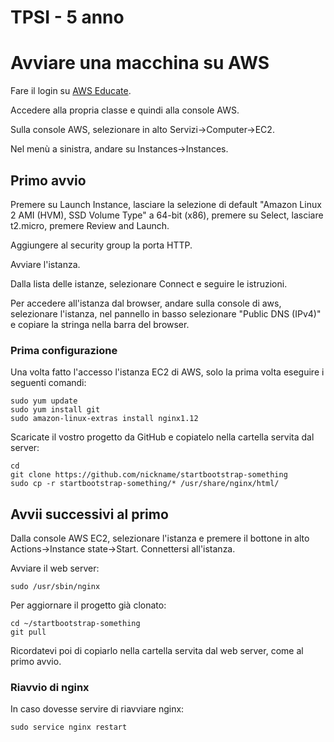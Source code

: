 # TPSI - 5 anno

# Avviare una macchina su AWS
Fare il login su [AWS Educate](https://www.awseducate.com/signin/SiteLogin).

Accedere alla propria classe e quindi alla console AWS.

Sulla console AWS, selezionare in alto Servizi->Computer->EC2.

Nel menù a sinistra, andare su Instances->Instances.

## Primo avvio
Premere su Launch Instance, lasciare la selezione di default "Amazon Linux 2 AMI (HVM), SSD Volume Type" a 64-bit (x86), premere su Select, lasciare t2.micro, premere Review and Launch.

Aggiungere al security group la porta HTTP.

Avviare l'istanza.

Dalla lista delle istanze, selezionare Connect e seguire le istruzioni.

Per accedere all'istanza dal browser, andare sulla console di aws, selezionare l'istanza, nel pannello in basso selezionare "Public DNS (IPv4)" e copiare la stringa nella barra del browser.


### Prima configurazione
Una volta fatto l'accesso l'istanza EC2 di AWS, solo la prima volta eseguire i seguenti comandi:

```
sudo yum update
sudo yum install git
sudo amazon-linux-extras install nginx1.12
```

Scaricate il vostro progetto da GitHub e copiatelo nella cartella servita dal server:
```
cd
git clone https://github.com/nickname/startbootstrap-something
sudo cp -r startbootstrap-something/* /usr/share/nginx/html/
```

## Avvii successivi al primo
Dalla console AWS EC2, selezionare l'istanza e premere il bottone in alto Actions->Instance state->Start.
Connettersi all'istanza.

Avviare il web server:
```
sudo /usr/sbin/nginx
```


Per aggiornare il progetto già clonato:
```
cd ~/startbootstrap-something
git pull
```

Ricordatevi poi di copiarlo nella cartella servita dal web server, come al primo avvio.

### Riavvio di nginx
In caso dovesse servire di riavviare nginx:
```
sudo service nginx restart
```

